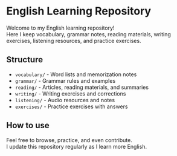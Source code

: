 # English Learning Repository

Welcome to my English learning repository!  
Here I keep vocabulary, grammar notes, reading materials, writing exercises, listening resources, and practice exercises.

## Structure

- `vocabulary/` - Word lists and memorization notes
- `grammar/` - Grammar rules and examples
- `reading/` - Articles, reading materials, and summaries
- `writing/` - Writing exercises and corrections
- `listening/` - Audio resources and notes
- `exercises/` - Practice exercises with answers

## How to use

Feel free to browse, practice, and even contribute.  
I update this repository regularly as I learn more English.
